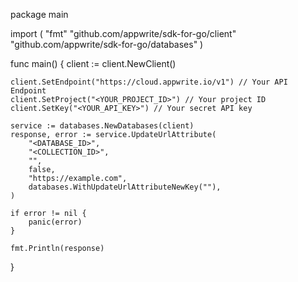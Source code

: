 package main

import (
    "fmt"
    "github.com/appwrite/sdk-for-go/client"
    "github.com/appwrite/sdk-for-go/databases"
)

func main() {
    client := client.NewClient()

    client.SetEndpoint("https://cloud.appwrite.io/v1") // Your API Endpoint
    client.SetProject("<YOUR_PROJECT_ID>") // Your project ID
    client.SetKey("<YOUR_API_KEY>") // Your secret API key

    service := databases.NewDatabases(client)
    response, error := service.UpdateUrlAttribute(
        "<DATABASE_ID>",
        "<COLLECTION_ID>",
        "",
        false,
        "https://example.com",
        databases.WithUpdateUrlAttributeNewKey(""),
    )

    if error != nil {
        panic(error)
    }

    fmt.Println(response)
}
